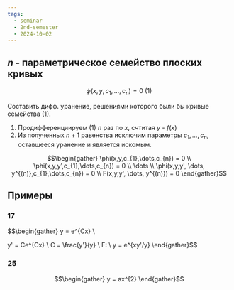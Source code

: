 ```yaml
---
tags:
  - seminar
  - 2nd-semester
  - 2024-10-02
---
```


## $n$ - параметрическое семейство плоских кривых

$$\phi(x,y,c_{1},\dots,c_{n}) = 0 \ (1)$$

Составить дифф. уранение, решениями которого были бы кривые семейства (1).

1. Продифференциируем (1) $n$ раз по $x$, cчтитая $y$ - $f(x)$
2. Из полученных $n+1$ равенства исключим параметры $c_{1}, \dots, c_{n}$, оставшееся уранение и является искомым.

$$\begin{gather}
\phi(x,y,c_{1},\dots,c_{n}) = 0 \\
\phi(x,y,y',c_{1},\dots,c_{n}) = 0 \\
\dots \\
\phi(x,y,y', \dots, y^{(n)},c_{1},\dots,c_{n}) = 0 \\
F(x,y,y', \dots, y^{(n)}) = 0
\end{gather}$$

## Примеры

### 17

$$\begin{gather}
y = e^{Cx} \\

y' = Ce^{Cx} \\
C = \frac{y'}{y} \\
F: \ y = e^{xy'/y} 
\end{gather}$$

### 25

$$\begin{gather}
y = ax^{2}
\end{gather}$$